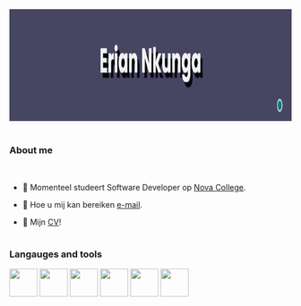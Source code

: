 <img src= "banner1.png" height = 200/>

#


### About me 

<br>

- 🏫 Momenteel studeert Software Developer op [Nova College](https://www.novacollege.nl/). 
  
- 📧 Hoe u mij kan bereiken [e-mail](mailto:enkunga417@student.novacollege.nl).
  
- 📃 Mijn [CV](https://flowcv.com/resume/bww08p1s15)!

#

### Langauges and tools

<img src="https://cdn.jsdelivr.net/gh/devicons/devicon/icons/csharp/csharp-original.svg" width="50" height="50"/>
<img src="https://cdn.jsdelivr.net/gh/devicons/devicon/icons/php/php-original.svg" width="50" height="50"/>
<img src="https://cdn.jsdelivr.net/gh/devicons/devicon/icons/html5/html5-plain-wordmark.svg" width="50" height="50" />

<img src="https://cdn.jsdelivr.net/gh/devicons/devicon/icons/css3/css3-plain-wordmark.svg" width = "50" height= "50"/>
<img src="https://cdn.jsdelivr.net/gh/devicons/devicon/icons/javascript/javascript-original.svg" width = "50" height= "50"/>
<img src="https://cdn.jsdelivr.net/gh/devicons/devicon/icons/bootstrap/bootstrap-original-wordmark.svg" width = "50" height= "50"/>
          
          
          
